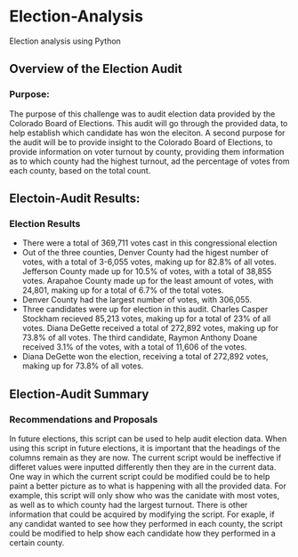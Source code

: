 # Election-Analysis
Election analysis using Python
## Overview of the Election Audit
### Purpose:
The purpose of this challenge was to audit election data provided by the Colorado Board of Elections. This audit will go through the provided data, to help establish which candidate has won the eleciton. A second purpose for the audit will be to provide insight to the Colorado Board of Elections, to provide information on voter turnout by county, providing them information as to which county had the highest turnout, ad the percentage of votes from each county, based on the total count.
## Electoin-Audit Results:
### Election Results
* There were a total of 369,711 votes cast in this congressional election
* Out of the three counties, Denver County had the higest number of votes, with a total of 3-6,055 votes, making up for 82.8% of all votes. Jefferson County made up for 10.5% of votes, with a total of 38,855 votes. Arapahoe County made up for the least amount of votes, with 24,801, making up for a total of 6.7% of the total votes.
* Denver County had the largest number of votes, with 306,055.
* Three candidates were up for election in this audit. Charles Casper Stockham recieved 85,213 votes, making up for a total of 23% of all votes. Diana DeGette received a total of 272,892 votes, making up for 73.8% of all votes. The third candidate, Raymon Anthony Doane received 3.1% of the votes, with a total of 11,606 of the votes.
* Diana DeGette won the election, receiving a total of 272,892 votes, making up for 73.8% of all votes.
## Election-Audit Summary
### Recommendations and Proposals
In future elections, this script can be used to help audit election data. When using this script in future elections, it is important that the headings of the columns remain as they are now. The current script would be ineffective if differet values were inputted differently then they are in the current data. One way in which the current script could be modified could be to help paint a better picture as to what is happening with all the provided data. For example, this script will only show who was the canidate with most votes, as well as to which county had the largest turnout. There is other information that could be acquired by modifying the script. For exaple, if any candidat wanted to see how they performed in each county, the script could be modified to help show each candidate how they performed in a certain county. 
